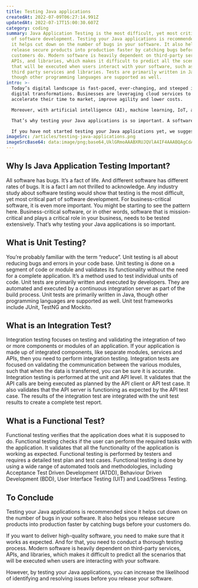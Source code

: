 ```yaml
---
title: Testing Java applications
createdAt: 2022-07-09T06:27:14.991Z
updatedAt: 2022-07-17T15:00:30.607Z
category: coding
summary: Java Application Testing is the most difficult, yet most critical part
  of software development. Testing your Java applications is recommended since
  it helps cut down on the number of bugs in your software. It also helps you
  release secure products into production faster by catching bugs before your
  customers do. Modern software is heavily dependent on third-party services,
  APIs, and libraries, which makes it difficult to predict all the scenarios
  that will be executed when users interact with your software, such as using
  third party services and libraries. Tests are primarily written in Java,
  though other programming languages are supported as well.
intro: >-
  Today’s digital landscape is fast-paced, ever-changing, and steeped in
  digital transformations. Businesses are leveraging cloud services to
  accelerate their time to market, improve agility and lower costs. 

  Moreover, with artificial intelligence (AI), machine learning, IoT, and other advanced technologies enabling businesses to harness big data for predictive insights and automated processes—the moment has never been more opportune for businesses to leverage these transformative technologies.

  That’s why testing your Java applications is so important. A software tester conducts tests to evaluate the quality of software or website features by giving users different possible inputs and measuring the outputs against a pre-determined expectation. Software testers attempt to find bugs before your users do. They are like Quality Control for software development. Their job is to make sure that every piece of code meets its functional specifications, whether it’s user authentication or any other feature of your application.

  If you have not started testing your Java applications yet, we suggest you start soon!
imageSrc: /articles/testing-java-applications.png
imageSrcBase64: data:image/png;base64,UklGRmoAAABXRUJQVlA4IF4AAABQAgCdASoKAAoAAUAmJYwCsDBACIcL7fBzBIAA/uivzLybaGSP6XHtU/0MMeDzOjI9tpoFz/0oqf40tww+Sx5dYRjmR99GYvc7CjnKTArOvYgC/e/u8REnxb9jQAAA
---
```


## Why Is Java Application Testing Important?

All software has bugs. It’s a fact of life. And different software has different rates of bugs. It is a fact I am not thrilled to acknowledge.
Any industry study about software testing would show that testing is the most difficult, yet most critical part of software development.
For business-critical software, it is even more important.
You might be starting to see the pattern here. Business-critical software, or in other words, software that is mission-critical and plays a critical role in your business, needs to be tested extensively.
That’s why testing your Java applications is so important.

## What is Unit Testing?

You’re probably familiar with the term “reduce”. Unit testing is all about reducing bugs and errors in your code base.
Unit testing is done on a segment of code or module and validates its functionality without the need for a complete application. It’s a method used to test individual units of code.
Unit tests are primarily written and executed by developers. They are automated and executed by a continuous integration server as part of the build process.
Unit tests are primarily written in Java, though other programming languages are supported as well.
Unit test frameworks include JUnit, TestNG and Mockito.

## What is an Integration Test?

Integration testing focuses on testing and validating the integration of two or more components or modules of an application. If your application is made up of integrated components, like separate modules, services and APIs, then you need to perform integration testing. Integration tests are focused on validating the communication between the various modules, such that when the data is transferred, you can be sure it is accurate.
Integration testing is performed at the unit and API level. It validates that the API calls are being executed as planned by the API client or API test case. It also validates that the API server is functioning as expected by the API test case.
The results of the integration test are integrated with the unit test results to create a complete test report.

## What is a Functional Test?

Functional testing verifies that the application does what it is supposed to do.
Functional testing checks if the user can perform the required tasks with the application. It validates that all the functionality of the application is working as expected.
Functional testing is performed by testers and requires a detailed test plan and test cases.
Functional testing is done by using a wide range of automated tools and methodologies, including Acceptance Test Driven Development (ATDD), Behaviour Driven Development (BDD), User Interface Testing (UIT) and Load/Stress Testing.

## To Conclude

Testing your Java applications is recommended since it helps cut down on the number of bugs in your software. It also helps you release secure products into production faster by catching bugs before your customers do.

If you want to deliver high-quality software, you need to make sure that it works as expected. And for that, you need to conduct a thorough testing process. Modern software is heavily dependent on third-party services, APIs, and libraries, which makes it difficult to predict all the scenarios that will be executed when users are interacting with your software.

However, by testing your Java applications, you can increase the likelihood of identifying and resolving issues before you release your software.
